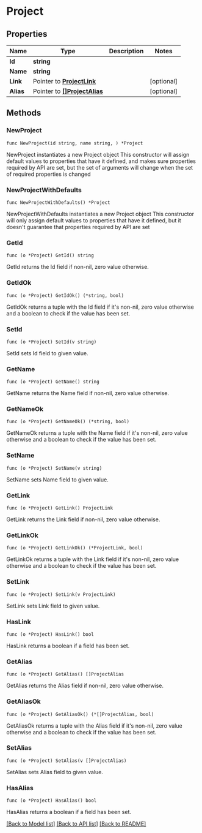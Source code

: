 # Project

## Properties

Name | Type | Description | Notes
------------ | ------------- | ------------- | -------------
**Id** | **string** |  | 
**Name** | **string** |  | 
**Link** | Pointer to [**ProjectLink**](Project_link.md) |  | [optional] 
**Alias** | Pointer to [**[]ProjectAlias**](ProjectAlias.md) |  | [optional] 

## Methods

### NewProject

`func NewProject(id string, name string, ) *Project`

NewProject instantiates a new Project object
This constructor will assign default values to properties that have it defined,
and makes sure properties required by API are set, but the set of arguments
will change when the set of required properties is changed

### NewProjectWithDefaults

`func NewProjectWithDefaults() *Project`

NewProjectWithDefaults instantiates a new Project object
This constructor will only assign default values to properties that have it defined,
but it doesn't guarantee that properties required by API are set

### GetId

`func (o *Project) GetId() string`

GetId returns the Id field if non-nil, zero value otherwise.

### GetIdOk

`func (o *Project) GetIdOk() (*string, bool)`

GetIdOk returns a tuple with the Id field if it's non-nil, zero value otherwise
and a boolean to check if the value has been set.

### SetId

`func (o *Project) SetId(v string)`

SetId sets Id field to given value.


### GetName

`func (o *Project) GetName() string`

GetName returns the Name field if non-nil, zero value otherwise.

### GetNameOk

`func (o *Project) GetNameOk() (*string, bool)`

GetNameOk returns a tuple with the Name field if it's non-nil, zero value otherwise
and a boolean to check if the value has been set.

### SetName

`func (o *Project) SetName(v string)`

SetName sets Name field to given value.


### GetLink

`func (o *Project) GetLink() ProjectLink`

GetLink returns the Link field if non-nil, zero value otherwise.

### GetLinkOk

`func (o *Project) GetLinkOk() (*ProjectLink, bool)`

GetLinkOk returns a tuple with the Link field if it's non-nil, zero value otherwise
and a boolean to check if the value has been set.

### SetLink

`func (o *Project) SetLink(v ProjectLink)`

SetLink sets Link field to given value.

### HasLink

`func (o *Project) HasLink() bool`

HasLink returns a boolean if a field has been set.

### GetAlias

`func (o *Project) GetAlias() []ProjectAlias`

GetAlias returns the Alias field if non-nil, zero value otherwise.

### GetAliasOk

`func (o *Project) GetAliasOk() (*[]ProjectAlias, bool)`

GetAliasOk returns a tuple with the Alias field if it's non-nil, zero value otherwise
and a boolean to check if the value has been set.

### SetAlias

`func (o *Project) SetAlias(v []ProjectAlias)`

SetAlias sets Alias field to given value.

### HasAlias

`func (o *Project) HasAlias() bool`

HasAlias returns a boolean if a field has been set.


[[Back to Model list]](../README.md#documentation-for-models) [[Back to API list]](../README.md#documentation-for-api-endpoints) [[Back to README]](../README.md)


